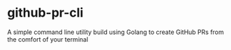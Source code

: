 # github-pr-cli
A simple command line utility build using Golang to create GitHub PRs from the comfort of your terminal
